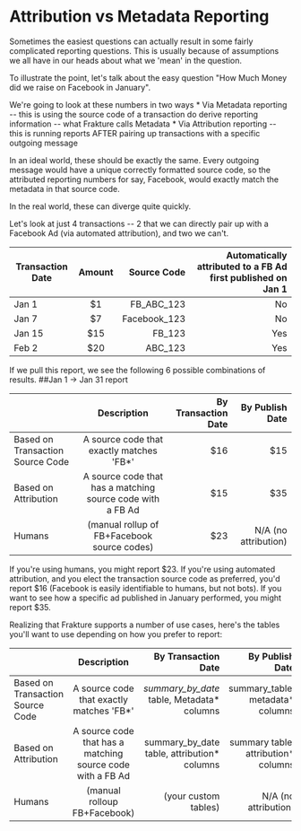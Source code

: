 # Attribution vs Metadata Reporting

Sometimes the easiest questions can actually result in some fairly complicated reporting questions.  This is usually because of assumptions we all have in our heads about what we 'mean' in the question.

To illustrate the point, let's talk about the easy question "How Much Money did we raise on Facebook in January".

We're going to look at these numbers in two ways
	* Via Metadata reporting -- this is using the source code of a transaction do derive reporting information -- what Frakture calls Metadata
	* Via Attribution reporting -- this is running reports AFTER pairing up transactions with a specific outgoing message

In an ideal world, these should be exactly the same.  Every outgoing message would have a unique correctly formatted source code, so the attributed reporting numbers for say, Facebook, would exactly match the metadata in that source code.

In the real world, these can diverge quite quickly.

Let's look at just 4 transactions -- 2 that we can directly pair up with a Facebook Ad (via automated attribution), and two we can't.

| Transaction Date         	| Amount | Source Code | Automatically attributed to a FB Ad first published on Jan 1 |
| ------------- |:-------------:| -----:| -----:|
| Jan 1         | $1 | FB_ABC_123 | No |
| Jan 7         | $7 | Facebook_123 | No |
| Jan 15         | $15 | FB_123 | Yes |
| Feb 2         | $20 | ABC_123 | Yes |


If we pull this report, we see the following 6 possible combinations of results.
##Jan 1 -> Jan 31 report

|         | Description           |  By Transaction Date  | By Publish Date |
| ------------- |:-------------:| -----:| -----:|
| Based on Transaction Source Code      |  A source code that exactly matches 'FB*' | $16|$15  |
| Based on Attribution      | A source code that has a matching source code with a FB Ad |   $15 |$35  |
| Humans | (manual rollup of FB+Facebook source codes)     |    $23| N/A (no attribution) |


If you're using humans, you might report $23.  If you're using automated attribution, and you elect the transaction source code as preferred, you'd report $16 (Facebook is easily identifiable to humans, but not bots).  If you want to see how a specific ad published in January performed, you might report $35.


Realizing that Frakture supports a number of use cases, here's the tables you'll want to use depending on how you prefer to report:

|         | Description           |  By Transaction Date  | By Publish Date |
| ------------- |:-------------:| -----:| -----:|
| Based on Transaction Source Code      |  A source code that exactly matches 'FB*' | *summary_by_date* table, Metadata* columns| summary_table, metadata* columns |
| Based on Attribution      | A source code that has a matching source code with a FB Ad |   summary_by_date table, attribution* columns |summary table, attribution* columns  |
| Humans | (manual rolloup FB+Facebook)     |    (your custom tables)| N/A (no attribution) |
